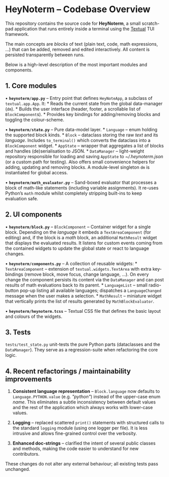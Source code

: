 # HeyNoterm – Codebase Overview

This repository contains the source code for **HeyNoterm**, a small
scratch-pad application that runs entirely inside a terminal using the
[Textual](https://github.com/Textualize/textual) TUI framework.

The main concepts are *blocks* of text (plain text, code, math
expressions, …) that can be added, removed and edited interactively.  All
content is persisted transparently between runs.

Below is a high-level description of the most important modules and
components.

## 1. Core modules

• **`heynoterm/app.py`**
  – Entry point that defines `HeyNoteApp`, a subclass of `textual.app.App`.
    It:
      * Reads the current state from the global data-manager (`dm`).
      * Builds the user interface (header, footer, a scrollable list of
        `BlockComponent`s).
      * Provides key bindings for adding/removing blocks and toggling the
        colour-scheme.

• **`heynoterm/state.py`**
  – Pure data-model layer.
      * `Language` – enum holding the supported block kinds.
      * `Block` – dataclass storing the raw *text* and its *language*.
        Includes `to_terminal()` which converts the dataclass into a
        `BlockComponent` widget.
      * `AppState` – wrapper that aggregates a list of blocks and handles
        (de)serialisation to JSON.
      * `DataManager` – light-weight repository responsible for loading and
        saving `AppState` to *~/.heynoterm.json* (or a custom path for
        testing).  Also offers small convenience helpers for adding,
        updating and removing blocks.  A module-level singleton `dm` is
        instantiated for global access.

• **`heynoterm/math_evaluator.py`**
  – Sand-boxed evaluator that processes a block of math-like statements
    (including variable assignments).  It re-uses Python’s `math` module
    whilst completely stripping built-ins to keep evaluation safe.

## 2. UI components

• **`heynoterm/block.py`** – `BlockComponent`
    – Container widget for a single block.  Depending on the *language*
      it embeds a `TextAreaComponent` (for editing) and, if the block is
      a *math* block, an additional `MathResult` widget that displays the
      evaluated results.  It listens for custom events coming from the
      contained widgets to update the global state or react to language
      changes.

• **`heynoterm/components.py`**
    – A collection of reusable widgets:
      * `TextAreaComponent` – extension of `textual.widgets.TextArea` with
        extra key-bindings (remove block, move focus, change language,
        …).  On every change the component persists its content via the
        `DataManager` and can post results of math evaluations back to its
        parent.
      * `LanguageList` – small radio-button pop-up listing all available
        languages; dispatches a `LanguageChanged` message when the user
        makes a selection.
      * `MathResult` – miniature widget that vertically prints the list of
        results generated by `MathBlockEvaluator`.

• **`heynoterm/heynoterm.tcss`** – Textual CSS file that defines the basic
  layout and colours of the widgets.

## 3. Tests

`tests/test_state.py` unit-tests the pure Python parts (dataclasses and the
`DataManager`). They serve as a regression-suite when refactoring the core
logic.

## 4. Recent refactorings / maintainability improvements

1. **Consistent language representation** – `Block.language` now defaults
   to `Language.PYTHON.value` (e.g. *"python"*) instead of the upper-case
   enum *name*.  This eliminates a subtle inconsistency between default
   values and the rest of the application which always works with
   lower-case values.

2. **Logging** – replaced scattered `print()` statements with structured
   calls to the standard `logging` module (using one logger per file).  It
   is less intrusive and allows fine-grained control over the verbosity.

3. **Enhanced doc-strings** – clarified the intent of several public
   classes and methods, making the code easier to understand for new
   contributors.

These changes do not alter any external behaviour; all existing tests pass
unchanged.
